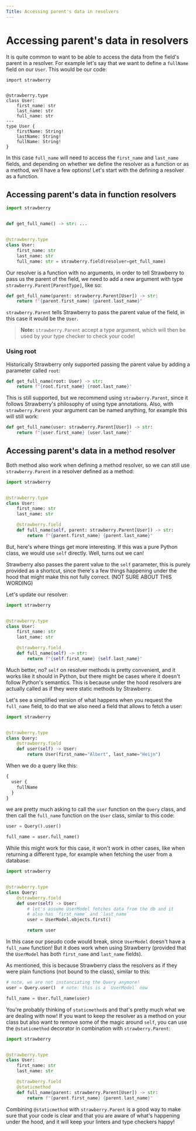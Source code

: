 ```yaml
---
Title: Accessing parent's data in resolvers
---
```


# Accessing parent's data in resolvers

It is quite common to want to be able to access the data from the field's parent
in a resolver. For example let's say that we want to define a `fullName` field
on our `User`. This would be our code:

```python+schema
import strawberry


@strawberry.type
class User:
    first_name: str
    last_name: str
    full_name: str
---
type User {
    firstName: String!
    lastName: String!
    fullName: String!
}
```

In this case `full_name` will need to access the `first_name` and `last_name`
fields, and depending on whether we define the resolver as a function or as a
method, we'll have a few options! Let's start with the defining a resolver as a
function.

## Accessing parent's data in function resolvers

```python
import strawberry


def get_full_name() -> str: ...


@strawberry.type
class User:
    first_name: str
    last_name: str
    full_name: str = strawberry.field(resolver=get_full_name)
```

Our resolver is a function with no arguments, in order to tell Strawberry to
pass us the parent of the field, we need to add a new argument with type
`strawberry.Parent[ParentType]`, like so:

```python
def get_full_name(parent: strawberry.Parent[User]) -> str:
    return f"{parent.first_name} {parent.last_name}"
```

`strawberry.Parent` tells Strawberry to pass the parent value of the field, in
this case it would be the `User`.

> **Note:** `strawberry.Parent` accept a type argument, which will then be used
> by your type checker to check your code!

### Using root

Historically Strawberry only supported passing the parent value by adding a
parameter called `root`:

```python
def get_full_name(root: User) -> str:
    return f"{root.first_name} {root.last_name}"
```

This is still supported, but we recommend using `strawberry.Parent`, since it
follows Strawberry's philosophy of using type annotations. Also, with
`strawberry.Parent` your argument can be named anything, for example this will
still work:

```python
def get_full_name(user: strawberry.Parent[User]) -> str:
    return f"{user.first_name} {user.last_name}"
```

## Accessing parent's data in a method resolver

Both method also work when defining a method resolver, so we can still use
`strawberry.Parent` in a resolver defined as a method:

```python
import strawberry


@strawberry.type
class User:
    first_name: str
    last_name: str

    @strawberry.field
    def full_name(self, parent: strawberry.Parent[User]) -> str:
        return f"{parent.first_name} {parent.last_name}"
```

But, here's where things get more interesting. If this was a pure Python class,
we would use `self` directly. Well, turns out we can!

Strawberry also passes the parent value to the `self` parameter, this is purely
provided as a shortcut, since there's a few things happening under the hood that
might make this not fully correct. (NOT SURE ABOUT THIS WORDING)

Let's update our resolver:

```python
import strawberry


@strawberry.type
class User:
    first_name: str
    last_name: str

    @strawberry.field
    def full_name(self) -> str:
        return f"{self.first_name} {self.last_name}"
```

Much better, no? `self` on resolver methods is pretty convenient, and it works
like it should in Python, but there might be cases where it doesn't follow
Python's semantics. This is because under the hood resolvers are actually called
as if they were static methods by Strawberry.

Let's see a simplified version of what happens when you request the `full_name`
field, to do that we also need a field that allows to fetch a user:

```python
import strawberry


@strawberry.type
class Query:
    @strawberry.field
    def user(self) -> User:
        return User(first_name="Albert", last_name="Heijn")
```

When we do a query like this:

```graphql
{
  user {
    fullName
  }
}
```

we are pretty much asking to call the `user` function on the `Query` class, and
then call the `full_name` function on the `User` class, similar to this code:

```python
user = Query().user()

full_name = user.full_name()
```

While this might work for this case, it won't work in other cases, like when
returning a different type, for example when fetching the user from a database:

```python
import strawberry


@strawberry.type
class Query:
    @strawberry.field
    def user(self) -> User:
        # let's assume UserModel fetches data from the db and it
        # also has `first_name` and `last_name`
        user = UserModel.objects.first()

        return user
```

In this case our pseudo code would break, since `UserModel` doesn't have a
`full_name` function! But it does work when using Strawberry (provided that the
`UserModel` has both `first_name` and `last_name` fields).

As mentioned, this is because Strawberry class the resolvers as if they were
plain functions (not bound to the class), similar to this:

```python
# note, we are not instanciating the Query anymore!
user = Query.user()  # note: this is a `UserModel` now

full_name = User.full_name(user)
```

You're probably thinking of `staticmethod`s and that's pretty much what we are
dealing with now! If you want to keep the resolver as a method on your class but
also want to remove some of the magic around `self`, you can use the
`@staticmethod` decorator in combination with `strawberry.Parent`:

```python
import strawberry


@strawberry.type
class User:
    first_name: str
    last_name: str

    @strawberry.field
    @staticmethod
    def full_name(parent: strawberry.Parent[User]) -> str:
        return f"{parent.first_name} {parent.last_name}"
```

Combining `@staticmethod` with `strawberry.Parent` is a good way to make sure
that your code is clear and that you are aware of what's happening under the
hood, and it will keep your linters and type checkers happy!
